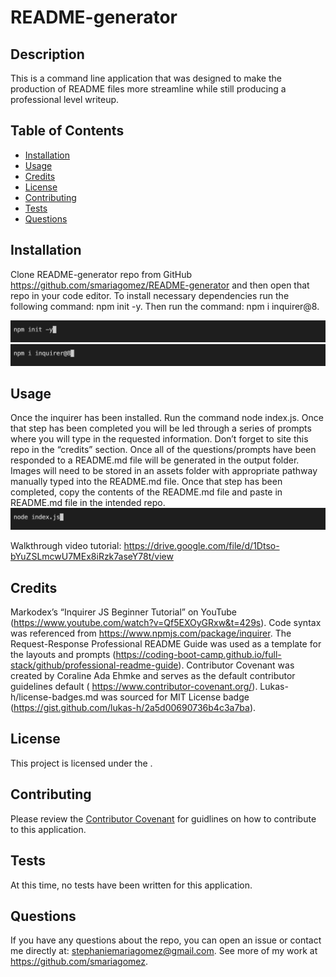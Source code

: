 # README-generator


  
  ## Description
  This is a command line application that was designed to make the production of README files more streamline while still producing a professional level writeup.
  
  ## Table of Contents
  
  - [Installation](#installation)
  - [Usage](#usage)
  - [Credits](#credits)
  - [License](#license)
  - [Contributing](#contributing)
  - [Tests](#tests)
  - [Questions](#questions)
  
  ## Installation
  Clone README-generator repo from GitHub https://github.com/smariagomez/README-generator and then open that repo in your code editor. To install necessary dependencies run the following command: npm init -y. Then run the command: npm i inquirer@8.

<img src="./assets/screenshot1.jpg">
<img src="./assets/screenshot2.jpg">
  
  ## Usage
  Once the inquirer has been installed. Run the command node index.js. Once that step has been completed you will be led through a series of prompts where you will type in the requested information. Don’t forget to site this repo in the “credits” section. Once all of the questions/prompts have been responded to a README.md file will be generated in the output folder. Images will need to be stored in an assets folder with appropriate <src> pathway manually typed into the README.md file. Once that step has been completed, copy the contents of the README.md file and paste in README.md file in the intended repo.
<img src="./assets/screenshot3.jpg">

Walkthrough video tutorial: https://drive.google.com/file/d/1Dtso-bYuZSLmcwU7MEx8iRzk7aseY78t/view
      
  ## Credits
  Markodex’s “Inquirer JS Beginner Tutorial” on YouTube  (https://www.youtube.com/watch?v=Qf5EXOyGRxw&t=429s).  Code syntax was referenced from https://www.npmjs.com/package/inquirer. The Request-Response Professional README Guide was used as a template for the layouts and prompts (https://coding-boot-camp.github.io/full-stack/github/professional-readme-guide). Contributor Covenant was created by Coraline Ada Ehmke and serves as the default contributor guidelines default ( https://www.contributor-covenant.org/). Lukas-h/license-badges.md was sourced for MIT License badge (https://gist.github.com/lukas-h/2a5d00690736b4c3a7ba).
  
  ## License

  This project is licensed under the .
  
  ## Contributing
   Please review the [Contributor Covenant](https://www.contributor-covenant.org/) for guidlines on how to contribute to this application.
  
  ## Tests
  At this time, no tests have been written for this application.

  ## Questions

  If you have any questions about the repo, you can open an issue or contact me directly at: stephaniemariagomez@gmail.com. See more of my work at https://github.com/smariagomez.